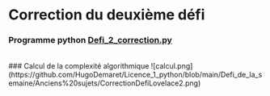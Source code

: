 # Correction du deuxième défi

### Programme python [Defi_2_correction.py](https://github.com/HugoDemaret/Licence_1_python/blob/main/Defi_de_la_semaine/Anciens%20sujets/Defi_2_Correction.py)
<br/>
### Calcul de la complexité algorithmique ![calcul.png](https://github.com/HugoDemaret/Licence_1_python/blob/main/Defi_de_la_semaine/Anciens%20sujets/CorrectionDefiLovelace2.png)
